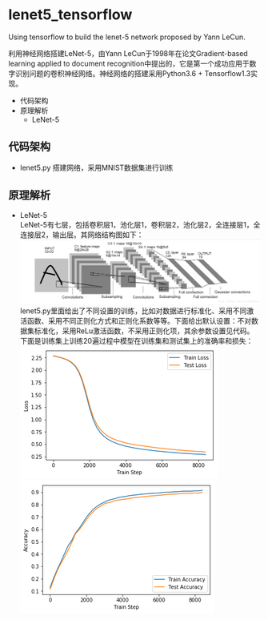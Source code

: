 # lenet5_tensorflow
Using tensorflow to build the lenet-5 network proposed by Yann LeCun.

利用神经网络搭建LeNet-5，由Yann LeCun于1998年在论文Gradient-based learning applied to document recognition中提出的，它是第一个成功应用于数字识别问题的卷积神经网络。神经网络的搭建采用Python3.6 + Tensorflow1.3实现。

* 代码架构
* 原理解析
  * LeNet-5
 

## 代码架构
 * lenet5.py 搭建网络，采用MNIST数据集进行训练
 
## 原理解析
 * LeNet-5 <br>
 LeNet-5有七层，包括卷积层1，池化层1，卷积层2，池化层2，全连接层1，全连接层2，输出层。其网络结构图如下：<br>
 ![Lenet5](https://github.com/lxcnju/lenet5_tensorflow/blob/master/lenet5.png) <br>
 lenet5.py里面给出了不同设置的训练，比如对数据进行标准化、采用不同激活函数、采用不同正则化方式和正则化系数等等。下面给出默认设置：不对数据集标准化，采用ReLu激活函数，不采用正则化项，其余参数设置见代码。下面是训练集上训练20遍过程中模型在训练集和测试集上的准确率和损失：
 ![Lenet5 Loss](https://github.com/lxcnju/lenet5_tensorflow/blob/master/loss.png)
 ![Lenet5 Accuracy](https://github.com/lxcnju/lenet5_tensorflow/blob/master/accuracy.png) <br>
 
